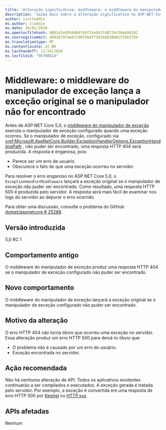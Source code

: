 ```yaml
---
title: 'Alteração significativa: middleware: o middleware do manipulador de exceção lançará a exceção original se o manipulador não for encontrado'
description: 'Saiba mais sobre a alteração significativa no ASP.NET Core 5,0 intitulado middleware: o middleware do manipulador de exceção lança uma exceção original se o manipulador não for encontrado'
author: scottaddie
ms.author: scaddie
ms.date: 10/01/2020
ms.openlocfilehash: 8801d3e6950d66fd9f24e051fd8729c50eb0b282
ms.sourcegitcommit: d8020797a6657d0fbbdff362b80300815f682f94
ms.translationtype: MT
ms.contentlocale: pt-BR
ms.lasthandoff: 11/24/2020
ms.locfileid: "95760514"
---
```

# <a name="middleware-exception-handler-middleware-throws-original-exception-if-handler-not-found"></a>Middleware: o middleware do manipulador de exceção lança a exceção original se o manipulador não for encontrado

Antes de ASP.NET Core 5,0, o [middleware do manipulador de exceção](xref:Microsoft.AspNetCore.Builder.ExceptionHandlerExtensions.UseExceptionHandler%2A) executa o manipulador de exceção configurado quando uma exceção ocorreu. Se o manipulador de exceção, configurado via <xref:Microsoft.AspNetCore.Builder.ExceptionHandlerOptions.ExceptionHandlingPath> , não puder ser encontrado, uma resposta HTTP 404 será produzida. A resposta é enganosa, pois:

* Parece ser um erro de usuário.
* Obscurece o fato de que uma exceção ocorreu no servidor.

Para resolver o erro enganoso no ASP.NET Core 5,0, o `ExceptionHandlerMiddleware` lançará a exceção original se o manipulador de exceção não puder ser encontrado. Como resultado, uma resposta HTTP 500 é produzida pelo servidor. A resposta será mais fácil de examinar nos logs do servidor ao depurar o erro ocorrido.

Para obter uma discussão, consulte o problema do GitHub [dotnet/aspnetcore # 25288](https://github.com/dotnet/aspnetcore/issues/25288).

## <a name="version-introduced"></a>Versão introduzida

5,0 RC 1

## <a name="old-behavior"></a>Comportamento antigo

O middleware do manipulador de exceção produz uma resposta HTTP 404 se o manipulador de exceção configurado não puder ser encontrado.

## <a name="new-behavior"></a>Novo comportamento

O middleware do manipulador de exceção lançará a exceção original se o manipulador de exceção configurado não puder ser encontrado.

## <a name="reason-for-change"></a>Motivo da alteração

O erro HTTP 404 não torna óbvio que ocorreu uma exceção no servidor. Essa alteração produz um erro HTTP 500 para deixá-lo óbvio que:

* O problema não é causado por um erro do usuário.
* Exceção encontrada no servidor.

## <a name="recommended-action"></a>Ação recomendada

Não há nenhuma alteração de API. Todos os aplicativos existentes continuarão a ser compilados e executados. A exceção gerada é tratada pelo servidor. Por exemplo, a exceção é convertida em uma resposta de erro HTTP 500 por [Kestrel](/aspnet/core/fundamentals/servers/kestrel) ou [HTTP.sys](/aspnet/core/fundamentals/servers/httpsys).

## <a name="affected-apis"></a>APIs afetadas

Nenhum

<!--

### Category

ASP.NET Core

### Affected APIs

Not detectable via API analysis

-->
